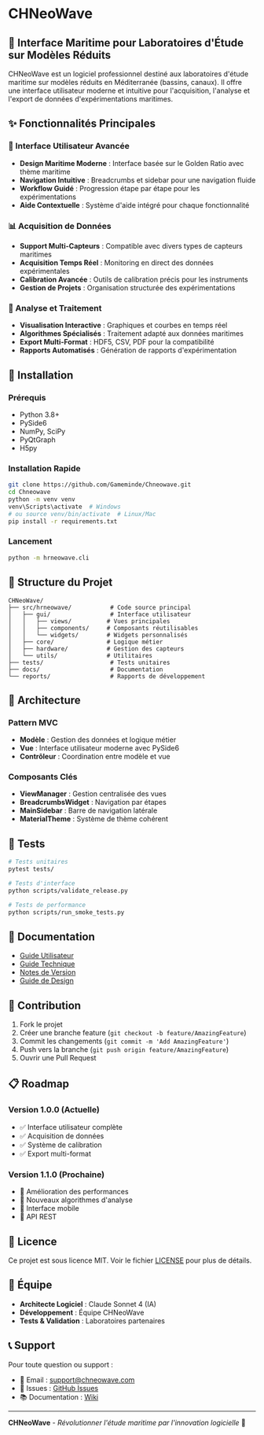# CHNeoWave

## 🌊 Interface Maritime pour Laboratoires d'Étude sur Modèles Réduits

CHNeoWave est un logiciel professionnel destiné aux laboratoires d'étude maritime sur modèles réduits en Méditerranée (bassins, canaux). Il offre une interface utilisateur moderne et intuitive pour l'acquisition, l'analyse et l'export de données d'expérimentations maritimes.

## ✨ Fonctionnalités Principales

### 🎯 Interface Utilisateur Avancée
- **Design Maritime Moderne** : Interface basée sur le Golden Ratio avec thème maritime
- **Navigation Intuitive** : Breadcrumbs et sidebar pour une navigation fluide
- **Workflow Guidé** : Progression étape par étape pour les expérimentations
- **Aide Contextuelle** : Système d'aide intégré pour chaque fonctionnalité

### 📊 Acquisition de Données
- **Support Multi-Capteurs** : Compatible avec divers types de capteurs maritimes
- **Acquisition Temps Réel** : Monitoring en direct des données expérimentales
- **Calibration Avancée** : Outils de calibration précis pour les instruments
- **Gestion de Projets** : Organisation structurée des expérimentations

### 🔬 Analyse et Traitement
- **Visualisation Interactive** : Graphiques et courbes en temps réel
- **Algorithmes Spécialisés** : Traitement adapté aux données maritimes
- **Export Multi-Format** : HDF5, CSV, PDF pour la compatibilité
- **Rapports Automatisés** : Génération de rapports d'expérimentation

## 🚀 Installation

### Prérequis
- Python 3.8+
- PySide6
- NumPy, SciPy
- PyQtGraph
- H5py

### Installation Rapide
```bash
git clone https://github.com/Gameminde/Chneowave.git
cd Chneowave
python -m venv venv
venv\Scripts\activate  # Windows
# ou source venv/bin/activate  # Linux/Mac
pip install -r requirements.txt
```

### Lancement
```bash
python -m hrneowave.cli
```

## 📁 Structure du Projet

```
CHNeoWave/
├── src/hrneowave/           # Code source principal
│   ├── gui/                 # Interface utilisateur
│   │   ├── views/          # Vues principales
│   │   ├── components/     # Composants réutilisables
│   │   └── widgets/        # Widgets personnalisés
│   ├── core/               # Logique métier
│   ├── hardware/           # Gestion des capteurs
│   └── utils/              # Utilitaires
├── tests/                   # Tests unitaires
├── docs/                    # Documentation
└── reports/                 # Rapports de développement
```

## 🎨 Architecture

### Pattern MVC
- **Modèle** : Gestion des données et logique métier
- **Vue** : Interface utilisateur moderne avec PySide6
- **Contrôleur** : Coordination entre modèle et vue

### Composants Clés
- **ViewManager** : Gestion centralisée des vues
- **BreadcrumbsWidget** : Navigation par étapes
- **MainSidebar** : Barre de navigation latérale
- **MaterialTheme** : Système de thème cohérent

## 🧪 Tests

```bash
# Tests unitaires
pytest tests/

# Tests d'interface
python scripts/validate_release.py

# Tests de performance
python scripts/run_smoke_tests.py
```

## 📖 Documentation

- [Guide Utilisateur](docs/USER_GUIDE_v1.1.0-beta.md)
- [Guide Technique](docs/technical_guide.rst)
- [Notes de Version](docs/RELEASE_NOTES_v1.1.0-beta.md)
- [Guide de Design](DESIGN_GUIDE_2025.md)

## 🤝 Contribution

1. Fork le projet
2. Créer une branche feature (`git checkout -b feature/AmazingFeature`)
3. Commit les changements (`git commit -m 'Add AmazingFeature'`)
4. Push vers la branche (`git push origin feature/AmazingFeature`)
5. Ouvrir une Pull Request

## 📋 Roadmap

### Version 1.0.0 (Actuelle)
- ✅ Interface utilisateur complète
- ✅ Acquisition de données
- ✅ Système de calibration
- ✅ Export multi-format

### Version 1.1.0 (Prochaine)
- 🔄 Amélioration des performances
- 🔄 Nouveaux algorithmes d'analyse
- 🔄 Interface mobile
- 🔄 API REST

## 📄 Licence

Ce projet est sous licence MIT. Voir le fichier [LICENSE](LICENSE) pour plus de détails.

## 👥 Équipe

- **Architecte Logiciel** : Claude Sonnet 4 (IA)
- **Développement** : Équipe CHNeoWave
- **Tests & Validation** : Laboratoires partenaires

## 📞 Support

Pour toute question ou support :
- 📧 Email : support@chneowave.com
- 🐛 Issues : [GitHub Issues](https://github.com/Gameminde/Chneowave/issues)
- 📚 Documentation : [Wiki](https://github.com/Gameminde/Chneowave/wiki)

---

**CHNeoWave** - *Révolutionner l'étude maritime par l'innovation logicielle* 🌊